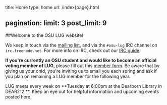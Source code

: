 title: Home
type: home
url: /index{page}.html

pagination:
    limit: 3
    post_limit: 9
---

##Welcome to the OSU LUG website!
<br/>

We keep in touch via the [mailing list][ml], and via the `#osu-lug` IRC
channel on `irc.freenode.net`. For more info on IRC, check out our [IRC
guide][ircguide].

**If you're currently an OSU student and would like to become an official
voting member of LUG**, please fill out this [member form][form]. Be aware that
by giving us your onid, you're inviting us to email you each spring and ask if
you plan on remaining a LUG member for the following year.

LUG meets every week on
**Tuesday at 6:00pm at the Dearborn Library in DEAR212 **.
Keep an eye out for helpful information and upcoming events posted here.

[form]: https://docs.google.com/spreadsheet/viewform?formkey=dDIySHZQeHNhbFhkd25uaTFUNEZubnc6MQ
[gh-issues]: https://github.com/OSULUG/OSULUG-Website/issues
[source]: https://github.com/OSULUG/OSULUG-Website/
[ircguide]: /blog/20110915-irc/
[ml]: http://lists.oregonstate.edu/mailman/listinfo/linux

